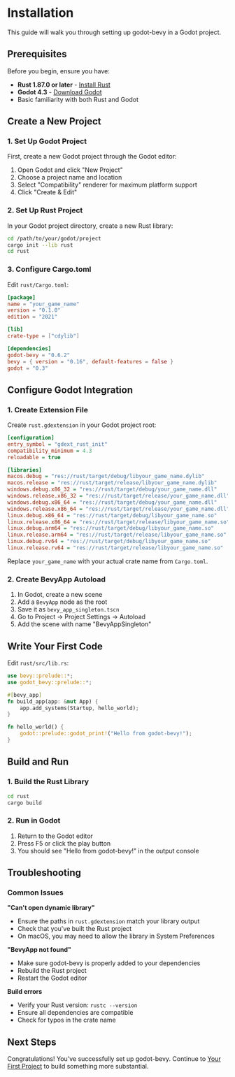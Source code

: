 # Installation

This guide will walk you through setting up godot-bevy in a Godot project.

## Prerequisites

Before you begin, ensure you have:

- **Rust 1.87.0 or later** - [Install Rust](https://rustup.rs/)
- **Godot 4.3** - [Download Godot](https://godotengine.org/download)
- Basic familiarity with both Rust and Godot

## Create a New Project

### 1. Set Up Godot Project

First, create a new Godot project through the Godot editor:

1. Open Godot and click "New Project"
2. Choose a project name and location
3. Select "Compatibility" renderer for maximum platform support
4. Click "Create & Edit"

### 2. Set Up Rust Project

In your Godot project directory, create a new Rust library:

```bash
cd /path/to/your/godot/project
cargo init --lib rust
cd rust
```

### 3. Configure Cargo.toml

Edit `rust/Cargo.toml`:

```toml
[package]
name = "your_game_name"
version = "0.1.0"
edition = "2021"

[lib]
crate-type = ["cdylib"]

[dependencies]
godot-bevy = "0.6.2"
bevy = { version = "0.16", default-features = false }
godot = "0.3"
```

## Configure Godot Integration

### 1. Create Extension File

Create `rust.gdextension` in your Godot project root:

```ini
[configuration]
entry_symbol = "gdext_rust_init"
compatibility_minimum = 4.3
reloadable = true

[libraries]
macos.debug = "res://rust/target/debug/libyour_game_name.dylib"
macos.release = "res://rust/target/release/libyour_game_name.dylib"
windows.debug.x86_32 = "res://rust/target/debug/your_game_name.dll"
windows.release.x86_32 = "res://rust/target/release/your_game_name.dll"
windows.debug.x86_64 = "res://rust/target/debug/your_game_name.dll"
windows.release.x86_64 = "res://rust/target/release/your_game_name.dll"
linux.debug.x86_64 = "res://rust/target/debug/libyour_game_name.so"
linux.release.x86_64 = "res://rust/target/release/libyour_game_name.so"
linux.debug.arm64 = "res://rust/target/debug/libyour_game_name.so"
linux.release.arm64 = "res://rust/target/release/libyour_game_name.so"
linux.debug.rv64 = "res://rust/target/debug/libyour_game_name.so"
linux.release.rv64 = "res://rust/target/release/libyour_game_name.so"
```

Replace `your_game_name` with your actual crate name from `Cargo.toml`.

### 2. Create BevyApp Autoload

1. In Godot, create a new scene
2. Add a `BevyApp` node as the root
3. Save it as `bevy_app_singleton.tscn`
4. Go to Project → Project Settings → Autoload
5. Add the scene with name "BevyAppSingleton"

## Write Your First Code

Edit `rust/src/lib.rs`:

```rust
use bevy::prelude::*;
use godot_bevy::prelude::*;

#[bevy_app]
fn build_app(app: &mut App) {
    app.add_systems(Startup, hello_world);
}

fn hello_world() {
    godot::prelude::godot_print!("Hello from godot-bevy!");
}
```

## Build and Run

### 1. Build the Rust Library

```bash
cd rust
cargo build
```

### 2. Run in Godot

1. Return to the Godot editor
2. Press F5 or click the play button
3. You should see "Hello from godot-bevy!" in the output console

## Troubleshooting

### Common Issues

**"Can't open dynamic library"**
- Ensure the paths in `rust.gdextension` match your library output
- Check that you've built the Rust project
- On macOS, you may need to allow the library in System Preferences

**"BevyApp not found"**
- Make sure godot-bevy is properly added to your dependencies
- Rebuild the Rust project
- Restart the Godot editor

**Build errors**
- Verify your Rust version: `rustc --version`
- Ensure all dependencies are compatible
- Check for typos in the crate name

## Next Steps

Congratulations! You've successfully set up godot-bevy. Continue to [Your First Project](./first-project.md) to build something more substantial.